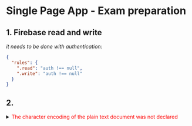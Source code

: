 # Single Page App - Exam preparation
## 1. Firebase read and write
*it needs to be done with authentication:*
```json
{
  "rules": {
    ".read": "auth !== null",
    ".write": "auth !== null"
  }
}
```

## 2. 
<details>
<summary>
<span style="color:red">
The character encoding of the plain text document was not declared
</span>
</summary>
*The following error occurs when:*
<span style="color:red">
 The character encoding of the plain text document was not declared. The document will render with garbled  text in some browser configurations if the document contains characters from outside the US-ASCII range. The character encoding of the file needs to be declared in the transfer protocol or file needs to use a  byte order mark as an encoding signature.
 </span>
Occurs due to the fact that some DOM elements/ Requests are not loaded on time and this screws up the rest of the functionality.
- Fix:
Use async/ await for all Promises. 

</details>